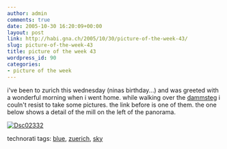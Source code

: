```yaml
---
author: admin
comments: true
date: 2005-10-30 16:20:09+00:00
layout: post
link: http://habi.gna.ch/2005/10/30/picture-of-the-week-43/
slug: picture-of-the-week-43
title: picture of the week 43
wordpress_id: 90
categories:
- picture of the week
---
```



i've been to zurich this wednesday (ninas birthday...) and was greeted with a wonderful morning when i went home. while walking over the [dammsteg](http://flickr.com/photos/habi/56969569/) i couln't resist to take some pictures. the link before is one of them. the one below shows a detail of the mill on the left of the panorama.



[![Dsc02332](http://habi.gna.ch/blog/images/DSC02332-tm.jpg)](http://habi.gna.ch/blog/images/DSC02332.jpg)





technorati tags: [blue](http://www.technorati.com/tag/blue), [zuerich](http://www.technorati.com/tag/zuerich), [sky](http://www.technorati.com/tag/sky)
